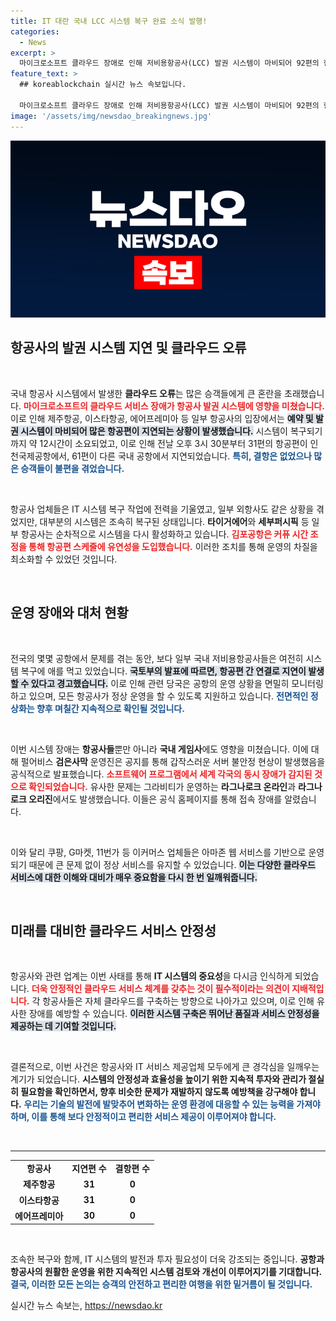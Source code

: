 ```yaml
---
title: IT 대란 국내 LCC 시스템 복구 완료 소식 발행!
categories:
  - News
excerpt: >
  마이크로소프트 클라우드 장애로 인해 저비용항공사(LCC) 발권 시스템이 마비되어 92편의 항공편이 지연되었습니다. 일부 게임 서비스도 영향을 받았지만, 주요 이커머스 플랫폼은 무사했답니다! 클릭해서 자세한 소식을 확인하세요!
feature_text: >
  ## koreablockchain 실시간 뉴스 속보입니다.

  마이크로소프트 클라우드 장애로 인해 저비용항공사(LCC) 발권 시스템이 마비되어 92편의 항공편이 지연되었습니다. 일부 게임 서비스도 영향을 받았지만, 주요 이커머스 플랫폼은 무사했답니다! 클릭해서 자세한 소식을 확인하세요!
image: '/assets/img/newsdao_breakingnews.jpg'
---
```


<p><img src="/assets/img/newsdao_breakingnews.jpg" alt="koreablockchain 속보" /></p>

<h2 data-ke-size="size26">항공사의 발권 시스템 지연 및 클라우드 오류</h2>

<p data-ke-size="size16">&nbsp;</p>

<p>국내 항공사 시스템에서 발생한 <b>클라우드 오류</b>는 많은 승객들에게 큰 혼란을 초래했습니다. <b><span style="color: #ee2323;">마이크로소프트의 클라우드 서비스 장애가 항공사 발권 시스템에 영향을 미쳤습니다.</span></b> 이로 인해 제주항공, 이스타항공, 에어프레미아 등 일부 항공사의 입장에서는 <b><span style="background-color: #21538527;">예약 및 발권 시스템이 마비되어 많은 항공편이 지연되는 상황이 발생했습니다.</span></b> 시스템이 복구되기까지 약 12시간이 소요되었고, 이로 인해 전날 오후 3시 30분부터 31편의 항공편이 인천국제공항에서, 61편이 다른 국내 공항에서 지연되었습니다. <b><span style="color: #1a5490;">특히, 결항은 없었으나 많은 승객들이 불편을 겪었습니다.</span></b></p>

<p data-ke-size="size16">&nbsp;</p>

<p>항공사 업체들은 IT 시스템 복구 작업에 전력을 기울였고, 일부 외항사도 같은 상황을 겪었지만, 대부분의 시스템은 조속히 복구된 상태입니다. <b>타이거에어</b>와 <b>세부퍼시픽</b> 등 일부 항공사는 순차적으로 시스템을 다시 활성화하고 있습니다. <b><span style="color: #ee2323;">김포공항은 커퓨 시간 조정을 통해 항공편 스케줄에 유연성을 도입했습니다.</span></b> 이러한 조치를 통해 운영의 차질을 최소화할 수 있었던 것입니다.</p>

<p data-ke-size="size16">&nbsp;</p>

<h2 data-ke-size="size26">운영 장애와 대처 현황</h2>

<p data-ke-size="size16">&nbsp;</p>

<p>전국의 몇몇 공항에서 문제를 겪는 동안, 보다 일부 국내 저비용항공사들은 여전히 시스템 복구에 애를 먹고 있었습니다. <b><span style="background-color: #21538527;">국토부의 발표에 따르면, 항공편 간 연결로 지연이 발생할 수 있다고 경고했습니다.</span></b> 이로 인해 관련 당국은 공항의 운영 상황을 면밀히 모니터링하고 있으며, 모든 항공사가 정상 운영을 할 수 있도록 지원하고 있습니다. <b><span style="color: #1a5490;">전면적인 정상화는 향후 며칠간 지속적으로 확인될 것입니다.</span></b></p>

<p data-ke-size="size16">&nbsp;</p>

<p>이번 시스템 장애는 <b>항공사들</b>뿐만 아니라 <b>국내 게임사</b>에도 영향을 미쳤습니다. 이에 대해 펄어비스 <b>검은사막</b> 운영진은 공지를 통해 갑작스러운 서버 불안정 현상이 발생했음을 공식적으로 발표했습니다. <b><span style="color: #ee2323;">소프트웨어 프로그램에서 세계 각국의 동시 장애가 감지된 것으로 확인되었습니다.</span></b> 유사한 문제는 그라비티가 운영하는 <b>라그나로크 온라인</b>과 <b>라그나로크 오리진</b>에서도 발생했습니다. 이들은 공식 홈페이지를 통해 접속 장애를 알렸습니다. </p>

<p data-ke-size="size16">&nbsp;</p>

<p>이와 달리 쿠팡, G마켓, 11번가 등 이커머스 업체들은 아마존 웹 서비스를 기반으로 운영되기 때문에 큰 문제 없이 정상 서비스를 유지할 수 있었습니다. <b><span style="background-color: #21538527;">이는 다양한 클라우드 서비스에 대한 이해와 대비가 매우 중요함을 다시 한 번 일깨워줍니다.</span></b></p>

<p data-ke-size="size16">&nbsp;</p>

<h2 data-ke-size="size26">미래를 대비한 클라우드 서비스 안정성</h2>

<p data-ke-size="size16">&nbsp;</p>

<p>항공사와 관련 업계는 이번 사태를 통해 <b>IT 시스템의 중요성</b>을 다시금 인식하게 되었습니다. <b><span style="color: #ee2323;">더욱 안정적인 클라우드 서비스 체계를 갖추는 것이 필수적이라는 의견이 지배적입니다.</span></b> 각 항공사들은 자체 클라우드를 구축하는 방향으로 나아가고 있으며, 이로 인해 유사한 장애를 예방할 수 있습니다. <b><span style="background-color: #21538527;">이러한 시스템 구축은 뛰어난 품질과 서비스 안정성을 제공하는 데 기여할 것입니다.</span></b></p>

<p data-ke-size="size16">&nbsp;</p>

<p>결론적으로, 이번 사건은 항공사와 IT 서비스 제공업체 모두에게 큰 경각심을 일깨우는 계기가 되었습니다. <b>시스템의 안정성과 효율성을 높이기 위한 지속적 투자와 관리가 절실히 필요함을 확인하면서, 향후 비슷한 문제가 재발하지 않도록 예방책을 강구해야 합니다.</b> <b><span style="color: #1a5490;">우리는 기술의 발전에 발맞추어 변화하는 운영 환경에 대응할 수 있는 능력을 가져야 하며, 이를 통해 보다 안정적이고 편리한 서비스 제공이 이루어져야 합니다.</span></b></p>

<p data-ke-size="size16">&nbsp;</p>

<hr>

<table style="width: 100%; border-collapse: collapse;">

<tr>

<td style="text-align: center; height: 17px;"><b>항공사</b></td>

<td style="text-align: center; height: 17px;"><b>지연편 수</b></td>

<td style="text-align: center; height: 17px;"><b>결항편 수</b></td>

</tr>

<tr>

<td style="text-align: center; height: 17px;"><b>제주항공</b></td>

<td style="text-align: center; height: 17px;"><b>31</b></td>

<td style="text-align: center; height: 17px;"><b>0</b></td>

</tr>

<tr>

<td style="text-align: center; height: 17px;"><b>이스타항공</b></td>

<td style="text-align: center; height: 17px;"><b>31</b></td>

<td style="text-align: center; height: 17px;"><b>0</b></td>

</tr>

<tr>

<td style="text-align: center; height: 17px;"><b>에어프레미아</b></td>

<td style="text-align: center; height: 17px;"><b>30</b></td>

<td style="text-align: center; height: 17px;"><b>0</b></td>

</tr>

</table>

<p data-ke-size="size16">&nbsp;</p>

<p>조속한 복구와 함께, IT 시스템의 발전과 투자 필요성이 더욱 강조되는 중입니다. <b>공항과 항공사의 원활한 운영을 위한 지속적인 시스템 검토와 개선이 이루어지기를 기대합니다.</b> <b><span style="color: #1a5490;">결국, 이러한 모든 논의는 승객의 안전하고 편리한 여행을 위한 밑거름이 될 것입니다.</span></b></p>
실시간 뉴스 속보는, <a href="https://newsdao.kr" rel="dofollow">https://newsdao.kr</a>


